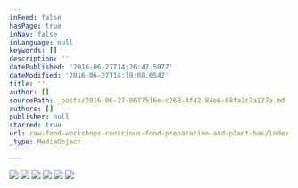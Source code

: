 ```yaml
---
inFeed: false
hasPage: true
inNav: false
inLanguage: null
keywords: []
description: ''
datePublished: '2016-06-27T14:26:47.597Z'
dateModified: '2016-06-27T14:19:08.654Z'
title: ''
author: []
sourcePath: _posts/2016-06-27-0677516e-c268-4f42-84e6-68fa2c7a127a.md
authors: []
publisher: null
starred: true
url: raw-food-workshops-conscious-food-preparation-and-plant-bas/index.html
_type: MediaObject

---
```

![](https://the-grid-user-content.s3-us-west-2.amazonaws.com/753a94e6-33c7-4b44-8ffc-d769ec4115d6.jpg)
![](https://the-grid-user-content.s3-us-west-2.amazonaws.com/9d522b47-9cdf-4082-ae62-0ef212e469a2.jpg)
![](https://the-grid-user-content.s3-us-west-2.amazonaws.com/edea980e-5585-4272-b0ac-0394ec9e5bf3.jpg)
![](https://the-grid-user-content.s3-us-west-2.amazonaws.com/f6d2d2ef-52f0-410c-a879-7ab0d8eafb64.jpg)
![](https://the-grid-user-content.s3-us-west-2.amazonaws.com/e89ad8c8-9ee3-4f81-9077-0401756d6cec.jpg)
![](https://the-grid-user-content.s3-us-west-2.amazonaws.com/2bca15ad-7151-4100-9037-3480bebd4bb9.jpg)